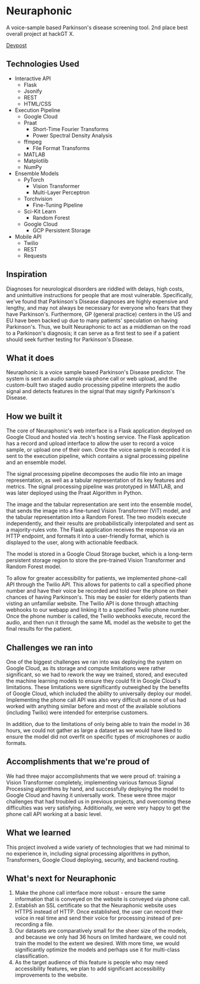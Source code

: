 # Neuraphonic
A voice-sample based Parkinson's disease screening tool. 2nd place best overall project at hackGT X. 

[Devpost](https://devpost.com/software/neuraphonic?ref_content=user-portfolio&ref_feature=in_progress)

## Technologies Used
- Interactive API
    - Flask
    - Jsonify
    - REST
    - HTML/CSS
- Execution Pipeline
    - Google Cloud
    - Praat
        - Short-Time Fourier Transforms
        - Power Spectral Density Analysis
    - ffmpeg
        - File Format Transforms
    - MATLAB
    - Matplotlib
    - NumPy
- Ensemble Models
    - PyTorch
        - Vision Transformer
        - Multi-Layer Perceptron
    - Torchvision
        - Fine-Tuning Pipeline
    - Sci-Kit Learn
        - Random Forest
    - Google Cloud
        - GCP Persistent Storage
- Mobile API
    - Twilio
    - REST
    - Requests

## Inspiration
Diagnoses for neurological disorders are riddled with delays, high costs, and unintuitive instructions for people that are most vulnerable. Specifically, we've found that Parkinson's Disease diagnoses are highly expensive and lengthy, and may not always be necessary for everyone who fears that they have Parkinson's. Furthermore, GP (general practice) centers in the US and EU have been backed up due to many patients' speculation on having Parkinson's. Thus, we built Neuraphonic to act as a middleman on the road to a Parkinson's diagnosis; it can serve as a first test to see if a patient should seek further testing for Parkinson's Disease.

## What it does
Neuraphonic is a voice sample based Parkinson's Disease predictor. The system is sent an audio sample via phone call or web upload, and the custom-built two staged audio processing pipeline interprets the audio signal and detects features in the signal that may signify Parkinson's Disease.

## How we built it
The core of Neuraphonic's web interface is a Flask application deployed on Google Cloud and hosted via .tech's hosting service. The Flask application has a record and upload interface to allow the user to record a voice sample, or upload one of their own. Once the voice sample is recorded it is sent to the execution pipeline, which contains a signal processing pipeline and an ensemble model. 

The signal processing pipeline decomposes the audio file into an image representation, as well as a tabular representation of its key features and metrics. The signal processing pipeline was prototyped in MATLAB, and was later deployed using the Praat Algorithm in Python. 

The image and the tabular representation are sent into the ensemble model, that sends the image into a fine-tuned Vision Transformer (ViT) model, and the tabular representation into a Random Forest. The two models execute independently, and their results are probabilistically interpolated and sent as a majority-rules vote. The Flask application receives the response via an HTTP endpoint, and formats it into a user-friendly format, which is displayed to the user, along with actionable feedback. 

The model is stored in a Google Cloud Storage bucket, which is a long-term persistent storage region to store the pre-trained Vision Transformer and Random Forest model.

To allow for greater accessibility for patients, we implemented phone-call API through the Twilio API. This allows for patients to call a specified phone number and have their voice be recorded and told over the phone on their chances of having Parkinson's. This may be easier for elderly patients than visting an unfamiliar website. The Twilio API is done through attaching webhooks to our webapp and linking it to a specified Twilio phone number. Once the phone number is called, the Twilio webhooks execute, record the audio, and then run it through the same ML model as the website to get the final results for the patient.

## Challenges we ran into
One of the biggest challenges we ran into was deploying the system on Google Cloud, as its storage and compute limitations were rather significant, so we had to rework the way we trained, stored, and executed the machine learning models to ensure they could fit in Google Cloud's limitations. These limitations were significantly outweighed by the benefits of Google Cloud, which included the ability to universally deploy our model. Implementing the phone call API was also very difficult as none of us had worked with anything similar before and most of the available solutions (including Twilio) were intended for enterprise customers. 

In addition, due to the limitations of only being able to train the model in 36 hours, we could not gather as large a dataset as we would have liked to ensure the model did not overfit on specific types of microphones or audio formats.

## Accomplishments that we're proud of
We had three major accomplishments that we were proud of: training a Vision Transformer completely, implementing various famous Signal Processing algorithms by hand, and successfully deploying the model to Google Cloud and having it universally work. These were three major challenges that had troubled us in previous projects, and overcoming these difficulties was very satisfying. Additionally, we were very happy to get the phone call API working at a basic level.

## What we learned
This project involved a wide variety of technologies that we had minimal to no experience in, including signal processing algorithms in python, Transformers, Google Cloud deploying, security, and backend routing.

## What's next for Neuraphonic
1. Make the phone call interface more robust - ensure the same information that is conveyed on the website is conveyed via phone call.
2. Establish an SSL certificate so that the Neuraphonic website uses HTTPS instead of HTTP. Once established, the user can record their voice in real time and send their voice for processing instead of pre-recording a file.
3. Our datasets are comparatively small for the sheer size of the models, and because we only had 36 hours on limited hardware, we could not train the model to the extent we desired. With more time, we would significantly optimize the models and perhaps use it for multi-class classification.
4. As the target audience of this feature is people who may need accessibility features, we plan to add significant accessibility improvements to the website.
